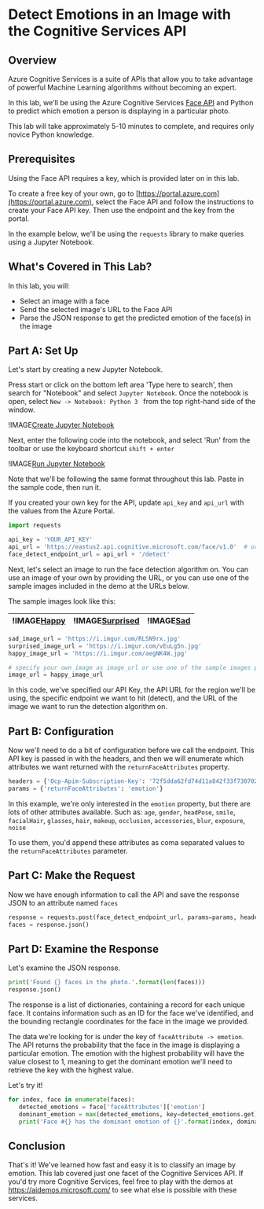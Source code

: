 # Detect Emotions in an Image with the Cognitive Services API 

## Overview

Azure Cognitive Services is a suite of APIs that allow you to take advantage of powerful Machine Learning algorithms without becoming an expert.

In this lab, we'll be using the Azure Cognitive Services [Face API](https://docs.microsoft.com/en-us/azure/cognitive-services/face/overview) and Python to predict which emotion a person is displaying in a particular photo. 

This lab will take approximately 5-10 minutes to complete, and requires only novice Python knowledge.

## Prerequisites

Using the Face API requires a key, which is provided later on in this lab.

To create a free key of your own, go to [https://portal.azure.com](https://portal.azure.com), select the Face API and follow the instructions to create your Face API key. Then use the endpoint and the key from the portal.

In the example below, we'll be using the `requests` library to make queries using a Jupyter Notebook.

## What's Covered in This Lab?

In this lab, you will:

* Select an image with a face
* Send the selected image's URL to the Face API
* Parse the JSON response to get the predicted emotion of the face(s) in the image

## Part A: Set Up

Let's start by creating a new Jupyter Notebook. 

Press start or click on the bottom left area 'Type here to search', then search for "Notebook" and select `Jupyter Notebook`. Once the notebook is open, select `New -> Notebook: Python 3 ` from the top right-hand side of the window. 

!IMAGE[Create Jupyter Notebook](images/create-notebook.png)

Next, enter the following code into the notebook, and select 'Run' from the toolbar or use the keyboard shortcut `shift + enter`

!IMAGE[Run Jupyter Notebook](images/run-notebook.png)

Note that we'll be following the same format throughout this lab. Paste in the sample code, then run it. 

If you created your own key for the API, update `api_key` and `api_url` with the values from the Azure Portal.

```python
import requests

api_key = 'YOUR_API_KEY'
api_url = 'https://eastus2.api.cognitive.microsoft.com/face/v1.0'  # or your region, if different.
face_detect_endpoint_url = api_url + '/detect'
```

Next, let's select an image to run the face detection algorithm on. You can use an image of your own by providing the URL, or you can use one of the sample images included in the demo at the URLs below.

The sample images look like this:

| !IMAGE[Happy](images/happy.jpg) | !IMAGE[Surprised](images/surprised.jpg) | !IMAGE[Sad](images/sad.jpg) |
|:----------------------------------------------|:--------------------------------------------------|:--------------------------------------------|


```python
sad_image_url = 'https://i.imgur.com/RLSN9rx.jpg'
surprised_image_url = 'https://i.imgur.com/vEuLg5n.jpg'
happy_image_url = 'https://i.imgur.com/aegNK4W.jpg'

# specify your own image as image_url or use one of the sample images provided above
image_url = happy_image_url
```

In this code, we've specified our API Key, the API URL for the region we'll be using, the specific endpoint we want to hit (detect), and the URL of the image we want to run the detection algorithm on. 

## Part B: Configuration

Now we'll need to do a bit of configuration before we call the endpoint. This API key is passed in with the headers, and then we will enumerate which attributes we want returned with the `returnFaceAttributes` property.

```python
headers = {'Ocp-Apim-Subscription-Key': '72f5dda62fd74d11a842f33f730702a6'}
params = {'returnFaceAttributes': 'emotion'}
```

In this example, we're only interested in the `emotion` property, but there are lots of other attributes available. Such as: `age`, `gender`, `headPose`, `smile`, `facialHair`, `glasses`, `hair`, `makeup`, `occlusion`, `accessories`, `blur`, `exposure`, `noise`

To use them, you'd append these attributes as coma separated values to the `returnFaceAttributes` parameter.

## Part C: Make the Request

Now we have enough information to call the API and save the response JSON to an attribute named `faces`

```python
response = requests.post(face_detect_endpoint_url, params=params, headers=headers, json={'url': image_url})
faces = response.json()
```

## Part D: Examine the Response

Let's examine the JSON response.

```python
print('Found {} faces in the photo.'.format(len(faces)))
response.json()
```

The response is a list of dictionaries, containing a record for each unique face. It contains information such as an ID for the face we've identified, and the bounding rectangle coordinates for the face in the image we provided. 

The data we're looking for is under the key of `faceAttribute -> emotion`. The API returns the probability that the face in the image is displaying a particular emotion. The emotion with the highest probability will have the value closest to 1, meaning to get the dominant emotion we'll need to retrieve the key with the highest value.

Let's try it!

```python
for index, face in enumerate(faces):
   detected_emotions = face['faceAttributes']['emotion']
   dominant_emotion = max(detected_emotions, key=detected_emotions.get)
   print('Face #{} has the dominant emotion of {}'.format(index, dominant_emotion))
```

## Conclusion

That's it! We've learned how fast and easy it is to classify an image by emotion. 
This lab covered just one facet of the Cognitive Services API. If you'd try more Cognitive Services, feel free to play with the demos at https://aidemos.microsoft.com/ to see what else is possible with these services.